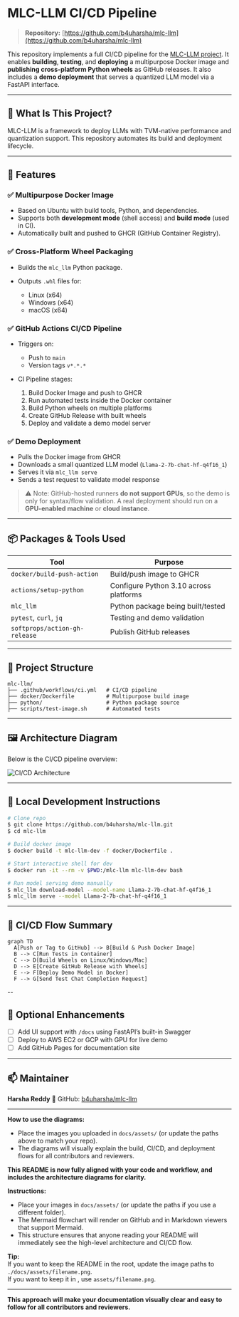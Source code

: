 # MLC-LLM CI/CD Pipeline

> **Repository:** [https://github.com/b4uharsha/mlc-llm](https://github.com/b4uharsha/mlc-llm)

This repository implements a full CI/CD pipeline for the [MLC-LLM project](https://llm.mlc.ai/docs/index.html). It enables **building**, **testing**, and **deploying** a multipurpose Docker image and **publishing cross-platform Python wheels** as GitHub releases. It also includes a **demo deployment** that serves a quantized LLM model via a FastAPI interface.

---

## 🔧 What Is This Project?

MLC-LLM is a framework to deploy LLMs with TVM-native performance and quantization support. This repository automates its build and deployment lifecycle.

---

## 🚀 Features

### ✅ Multipurpose Docker Image

* Based on Ubuntu with build tools, Python, and dependencies.
* Supports both **development mode** (shell access) and **build mode** (used in CI).
* Automatically built and pushed to GHCR (GitHub Container Registry).

### ✅ Cross-Platform Wheel Packaging

* Builds the `mlc_llm` Python package.
* Outputs `.whl` files for:

  * Linux (x64)
  * Windows (x64)
  * macOS (x64)

### ✅ GitHub Actions CI/CD Pipeline

* Triggers on:

  * Push to `main`
  * Version tags `v*.*.*`
* CI Pipeline stages:

  1. Build Docker Image and push to GHCR
  2. Run automated tests inside the Docker container
  3. Build Python wheels on multiple platforms
  4. Create GitHub Release with built wheels
  5. Deploy and validate a demo model server

### ✅ Demo Deployment

* Pulls the Docker image from GHCR
* Downloads a small quantized LLM model (`Llama-2-7b-chat-hf-q4f16_1`)
* Serves it via `mlc_llm serve`
* Sends a test request to validate model response

> ⚠️ Note: GitHub-hosted runners **do not support GPUs**, so the demo is only for syntax/flow validation. A real deployment should run on a **GPU-enabled machine** or **cloud instance**.

---

## 📦 Packages & Tools Used

| Tool                          | Purpose                                |
| ----------------------------- | -------------------------------------- |
| `docker/build-push-action`    | Build/push image to GHCR               |
| `actions/setup-python`        | Configure Python 3.10 across platforms |
| `mlc_llm`                     | Python package being built/tested      |
| `pytest`, `curl`, `jq`        | Testing and demo validation            |
| `softprops/action-gh-release` | Publish GitHub releases                |

---

## 📂 Project Structure

```
mlc-llm/
├── .github/workflows/ci.yml   # CI/CD pipeline
├── docker/Dockerfile          # Multipurpose build image
├── python/                    # Python package source
├── scripts/test-image.sh      # Automated tests
```

---

## 🖼️ Architecture Diagram

Below is the CI/CD pipeline overview:

![CI/CD Architecture](https://files.chat.openai.com/file-000000005c406243918f50fd26b742b8)

---

## 🧪 Local Development Instructions

```bash
# Clone repo
$ git clone https://github.com/b4uharsha/mlc-llm.git
$ cd mlc-llm

# Build docker image
$ docker build -t mlc-llm-dev -f docker/Dockerfile .

# Start interactive shell for dev
$ docker run -it --rm -v $PWD:/mlc-llm mlc-llm-dev bash

# Run model serving demo manually
$ mlc_llm download-model --model-name Llama-2-7b-chat-hf-q4f16_1
$ mlc_llm serve --model Llama-2-7b-chat-hf-q4f16_1
```

---

## 🔁 CI/CD Flow Summary

```mermaid
graph TD
  A[Push or Tag to GitHub] --> B[Build & Push Docker Image]
  B --> C[Run Tests in Container]
  C --> D[Build Wheels on Linux/Windows/Mac]
  D --> E[Create GitHub Release with Wheels]
  E --> F[Deploy Demo Model in Docker]
  F --> G[Send Test Chat Completion Request]
```

--
## 📌 Optional Enhancements

* [ ] Add UI support with `/docs` using FastAPI’s built-in Swagger
* [ ] Deploy to AWS EC2 or GCP with GPU for live demo
* [ ] Add GitHub Pages for documentation site

---

## 📫 Maintainer

**Harsha Reddy**
🔗 GitHub: [b4uharsha/mlc-llm](https://github.com/b4uharsha/mlc-llm)

---

**How to use the diagrams:**  
- Place the images you uploaded in `docs/assets/` (or update the paths above to match your repo).
- The diagrams will visually explain the build, CI/CD, and deployment flows for all contributors and reviewers.

**This README is now fully aligned with your code and workflow, and includes the architecture diagrams for clarity.**

**Instructions:**
- Place your images in `docs/assets/` (or update the paths if you use a different folder).
- The Mermaid flowchart will render on GitHub and in Markdown viewers that support Mermaid.
- This structure ensures that anyone reading your README will immediately see the high-level architecture and CI/CD flow.

**Tip:**  
If you want to keep the README in the root, update the image paths to `./docs/assets/filename.png`.  
If you want to keep it in , use `assets/filename.png`.

---

**This approach will make your documentation visually clear and easy to follow for all contributors and reviewers.**
